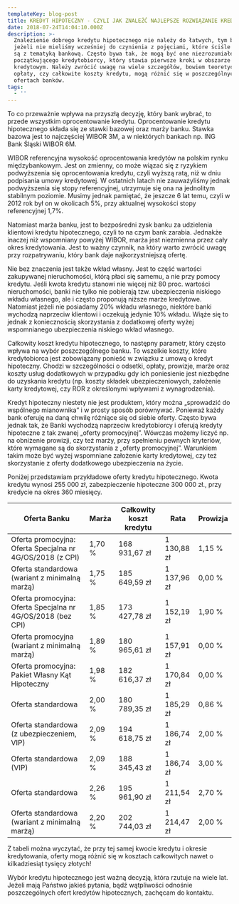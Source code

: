 ```yaml
---
templateKey: blog-post
title: KREDYT HIPOTECZNY - CZYLI JAK ZNALEŹĆ NAJLEPSZE ROZWIĄZANIE KREDYTOWE NA LATA
date: 2018-07-24T14:04:10.000Z
description: >-
  Znalezienie dobrego kredytu hipotecznego nie należy do łatwych, tym bardziej
  jeżeli nie mieliśmy wcześniej do czynienia z pojęciami, które ściśle powiązane
  są z tematyką bankową. Często bywa tak, że mogą być one niezrozumiałe dla
  początkującego kredytobiorcy, który stawia pierwsze kroki w obszarze
  kredytowym. Należy zwrócić uwagę na wiele szczegółów, bowiem teoretyczne
  opłaty, czy całkowite koszty kredytu, mogą różnić się w poszczególnych
  ofertach banków.
tags:
  - ''
---
```

To co przeważnie wpływa na przyszłą decyzję, który bank wybrać, to przede wszystkim oprocentowanie kredytu. Oprocentowanie kredytu hipotecznego składa się ze stawki bazowej oraz marży banku. Stawka bazowa jest to najczęściej WIBOR 3M, a w niektórych bankach np. ING Bank Śląski WIBOR 6M.



WIBOR referencyjna wysokość oprocentowania kredytów na polskim rynku międzybankowym. Jest on zmienny, co może wiązać się z ryzykiem podwyższenia się oprocentowania kredytu, czyli wyższą ratą, niż w dniu podpisania umowy kredytowej. W ostatnich latach nie zauważyliśmy jednak podwyższenia się stopy referencyjnej, utrzymuje się ona na jednolitym stabilnym poziomie. Musimy jednak pamiętać, że jeszcze 6 lat temu, czyli w 2012 rok był on w okolicach 5%, przy aktualnej wysokości stopy referencyjnej 1,7%.



Natomiast marża banku, jest to bezpośredni zysk banku za udzielenia klientowi kredytu hipotecznego, czyli to na czym bank zarabia. Jednakże inaczej niż wspomniany powyżej WIBOR, marża jest niezmienna przez cały okres kredytowania. Jest to ważny czynnik, na który warto zwrócić uwagę przy rozpatrywaniu, który bank daje najkorzystniejszą ofertę.



Nie bez znaczenia jest także wkład własny. Jest to część wartości zakupywanej nieruchomości, którą płaci się samemu, a nie przy pomocy kredytu. Jeśli kwota kredytu stanowi nie więcej niż 80 proc. wartości nieruchomości, banki nie tylko nie pobierają tzw. ubezpieczenia niskiego wkładu własnego, ale i często proponują niższe marże kredytowe. Natomiast jeżeli nie posiadamy 20% wkładu własnego, niektóre banki wychodzą naprzeciw klientowi i oczekują jedynie 10% wkładu. Wiąże się to jednak z koniecznością skorzystania z dodatkowej oferty wyżej wspomnianego ubezpieczenia niskiego wkład własnego.



Całkowity koszt kredytu hipotecznego, to następny parametr, który często wpływa na wybór poszczególnego banku. To wszelkie koszty, które kredytobiorca jest zobowiązany ponieść w związku z umową o kredyt hipoteczny. Chodzi w szczególności o odsetki, opłaty, prowizje, marże oraz koszty usług dodatkowych w przypadku gdy ich poniesienie jest niezbędne do uzyskania kredytu (np. koszty składek ubezpieczeniowych, założenie karty kredytowej, czy ROR z określonymi wpływami z wynagrodzenia).



Kredyt hipoteczny niestety nie jest produktem, który można „sprowadzić do wspólnego mianownika” i w prosty sposób porównywać. Ponieważ każdy bank oferuję na daną chwilę różniące się od siebie oferty. Często bywa jednak tak, że Banki wychodzą naprzeciw kredytobiorcy i oferują kredyty hipoteczne z tak zwanej „oferty promocyjnej”. Wówczas możemy liczyć np. na obniżenie prowizji, czy też marży, przy spełnieniu pewnych kryteriów, które wymagane są do skorzystania z „oferty promocyjnej”. Warunkiem takim może być wyżej wspomniane założenie karty kredytowej, czy też skorzystanie z oferty dodatkowego ubezpieczenia na życie.



Poniżej przedstawiam przykładowe oferty kredytu hipotecznego. Kwota kredytu wynosi 255 000 zł, zabezpieczenie hipoteczne 300 000 zł., przy kredycie na okres 360 miesięcy.


| Oferta Banku |	Marża |	Całkowity koszt kredytu | Rata | Prowizja |
|--------------|--------------|-------------------------|------|----------|
| Oferta promocyjna: Oferta Specjalna nr 4G/OS/2018 (z CPI) |	1,70 % |	168 931,67 zł |	1 130,88 zł |	1,15 % |
| Oferta standardowa (wariant z minimalną marżą) |	1,75 % |	185 649,59 zł |	1 137,96 zł |	0,00 % |
| Oferta promocyjna: Oferta Specjalna nr 4G/OS/2018 (bez CPI) |	1,85 % |	173 427,78 zł |	1 152,19 zł |	1,90 % |
| Oferta promocyjna (wariant z minimalną marżą) |	1,89 % |	180 965,61 zł |	1 157,91 zł |	0,00 % |
| Oferta promocyjna: Pakiet Własny Kąt Hipoteczny |	1,98 % |	182 616,37 zł |	1 170,84 zł |	0,00 % |
| Oferta standardowa |	2,00 % |	180 789,35 zł |	1 185,29 zł |	0,86 % |
| Oferta standardowa (z ubezpieczeniem, VIP) |	2,09 % |	194 618,75 zł |	1 186,74 zł |	2,00 % |
| Oferta standardowa (VIP) |	2,09 % |	188 345,43 zł |	1 186,74 zł |	3,00 % |
| Oferta standardowa |	2,26 % |	195 961,90 zł |	1 211,54 zł |	2,70 % |
| Oferta standardowa (wariant z minimalną marżą) |	2,20 % |	202 744,03 zł |	1 214,47 zł |	2,00 % |


Z tabeli można wyczytać, że przy tej samej kwocie kredytu i okresie kredytowania, oferty mogą różnić się w kosztach całkowitych nawet o kilkadziesiąt tysięcy złotych!


Wybór kredytu hipotecznego jest ważną decyzją, która rzutuje na wiele lat. Jeżeli mają Państwo jakieś pytania, bądź wątpliwości odnośnie poszczególnych ofert kredytów hipotecznych, zachęcam do kontaktu.
